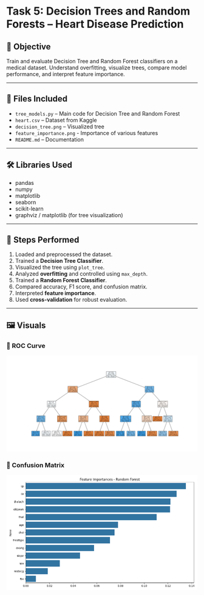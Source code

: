 # Task 5: Decision Trees and Random Forests – Heart Disease Prediction

## 🎯 Objective
Train and evaluate Decision Tree and Random Forest classifiers on a medical dataset. Understand overfitting, visualize trees, compare model performance, and interpret feature importance.

---

## 📁 Files Included
- `tree_models.py` – Main code for Decision Tree and Random Forest
- `heart.csv` – Dataset from Kaggle
- `decision_tree.png` – Visualized tree
- `feature_importance.png` - Importance of various features
- `README.md` – Documentation

---

## 🛠️ Libraries Used
- pandas
- numpy
- matplotlib
- seaborn
- scikit-learn
- graphviz / matplotlib (for tree visualization)

---

## 🔁 Steps Performed
1. Loaded and preprocessed the dataset.
2. Trained a **Decision Tree Classifier**.
3. Visualized the tree using `plot_tree`.
4. Analyzed **overfitting** and controlled using `max_depth`.
5. Trained a **Random Forest Classifier**.
6. Compared accuracy, F1 score, and confusion matrix.
7. Interpreted **feature importance**.
8. Used **cross-validation** for robust evaluation.

---

## 🖼️ Visuals

### 🔹 ROC Curve
![Decision Tree](decision_tree.png)

### 🔹 Confusion Matrix
![Feature Importance](feature_importance.png)